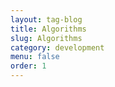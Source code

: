 ```yaml
---
layout: tag-blog
title: Algorithms
slug: Algorithms
category: development
menu: false
order: 1
---
```

